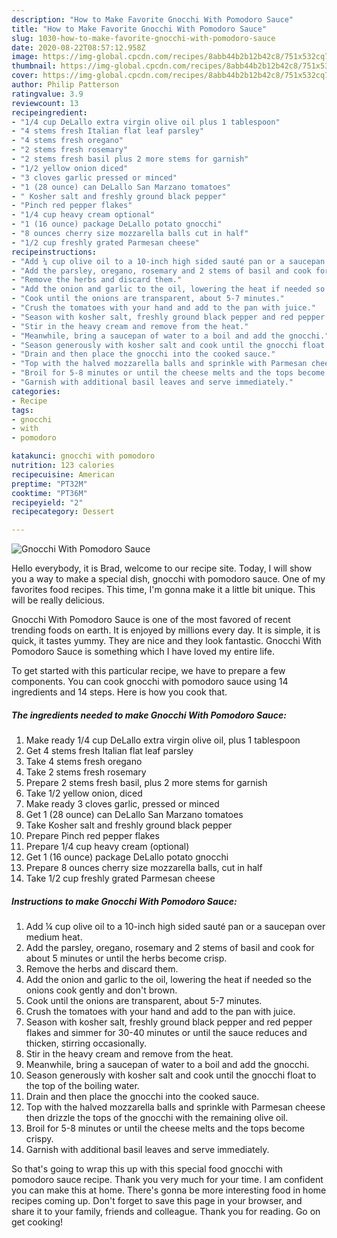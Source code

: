 ```yaml
---
description: "How to Make Favorite Gnocchi With Pomodoro Sauce"
title: "How to Make Favorite Gnocchi With Pomodoro Sauce"
slug: 1030-how-to-make-favorite-gnocchi-with-pomodoro-sauce
date: 2020-08-22T08:57:12.958Z
image: https://img-global.cpcdn.com/recipes/8abb44b2b12b42c8/751x532cq70/gnocchi-with-pomodoro-sauce-recipe-main-photo.jpg
thumbnail: https://img-global.cpcdn.com/recipes/8abb44b2b12b42c8/751x532cq70/gnocchi-with-pomodoro-sauce-recipe-main-photo.jpg
cover: https://img-global.cpcdn.com/recipes/8abb44b2b12b42c8/751x532cq70/gnocchi-with-pomodoro-sauce-recipe-main-photo.jpg
author: Philip Patterson
ratingvalue: 3.9
reviewcount: 13
recipeingredient:
- "1/4 cup DeLallo extra virgin olive oil plus 1 tablespoon"
- "4 stems fresh Italian flat leaf parsley"
- "4 stems fresh oregano"
- "2 stems fresh rosemary"
- "2 stems fresh basil plus 2 more stems for garnish"
- "1/2 yellow onion diced"
- "3 cloves garlic pressed or minced"
- "1 (28 ounce) can DeLallo San Marzano tomatoes"
- " Kosher salt and freshly ground black pepper"
- "Pinch red pepper flakes"
- "1/4 cup heavy cream optional"
- "1 (16 ounce) package DeLallo potato gnocchi"
- "8 ounces cherry size mozzarella balls cut in half"
- "1/2 cup freshly grated Parmesan cheese"
recipeinstructions:
- "Add ¼ cup olive oil to a 10-inch high sided sauté pan or a saucepan over medium heat."
- "Add the parsley, oregano, rosemary and 2 stems of basil and cook for about 5 minutes or until the herbs become crisp."
- "Remove the herbs and discard them."
- "Add the onion and garlic to the oil, lowering the heat if needed so the onions cook gently and don&#39;t brown."
- "Cook until the onions are transparent, about 5-7 minutes."
- "Crush the tomatoes with your hand and add to the pan with juice."
- "Season with kosher salt, freshly ground black pepper and red pepper flakes and simmer for 30-40 minutes or until the sauce reduces and thicken, stirring occasionally."
- "Stir in the heavy cream and remove from the heat."
- "Meanwhile, bring a saucepan of water to a boil and add the gnocchi."
- "Season generously with kosher salt and cook until the gnocchi float to the top of the boiling water."
- "Drain and then place the gnocchi into the cooked sauce."
- "Top with the halved mozzarella balls and sprinkle with Parmesan cheese then drizzle the tops of the gnocchi with the remaining olive oil."
- "Broil for 5-8 minutes or until the cheese melts and the tops become crispy."
- "Garnish with additional basil leaves and serve immediately."
categories:
- Recipe
tags:
- gnocchi
- with
- pomodoro

katakunci: gnocchi with pomodoro 
nutrition: 123 calories
recipecuisine: American
preptime: "PT32M"
cooktime: "PT36M"
recipeyield: "2"
recipecategory: Dessert

---
```



![Gnocchi With Pomodoro Sauce](https://img-global.cpcdn.com/recipes/8abb44b2b12b42c8/751x532cq70/gnocchi-with-pomodoro-sauce-recipe-main-photo.jpg)

Hello everybody, it is Brad, welcome to our recipe site. Today, I will show you a way to make a special dish, gnocchi with pomodoro sauce. One of my favorites food recipes. This time, I'm gonna make it a little bit unique. This will be really delicious.



Gnocchi With Pomodoro Sauce is one of the most favored of recent trending foods on earth. It is enjoyed by millions every day. It is simple, it is quick, it tastes yummy. They are nice and they look fantastic. Gnocchi With Pomodoro Sauce is something which I have loved my entire life.


To get started with this particular recipe, we have to prepare a few components. You can cook gnocchi with pomodoro sauce using 14 ingredients and 14 steps. Here is how you cook that.

<!--inarticleads1-->

##### The ingredients needed to make Gnocchi With Pomodoro Sauce:

1. Make ready 1/4 cup DeLallo extra virgin olive oil, plus 1 tablespoon
1. Get 4 stems fresh Italian flat leaf parsley
1. Take 4 stems fresh oregano
1. Take 2 stems fresh rosemary
1. Prepare 2 stems fresh basil, plus 2 more stems for garnish
1. Take 1/2 yellow onion, diced
1. Make ready 3 cloves garlic, pressed or minced
1. Get 1 (28 ounce) can DeLallo San Marzano tomatoes
1. Take  Kosher salt and freshly ground black pepper
1. Prepare Pinch red pepper flakes
1. Prepare 1/4 cup heavy cream (optional)
1. Get 1 (16 ounce) package DeLallo potato gnocchi
1. Prepare 8 ounces cherry size mozzarella balls, cut in half
1. Take 1/2 cup freshly grated Parmesan cheese




<!--inarticleads2-->

##### Instructions to make Gnocchi With Pomodoro Sauce:

1. Add ¼ cup olive oil to a 10-inch high sided sauté pan or a saucepan over medium heat.
1. Add the parsley, oregano, rosemary and 2 stems of basil and cook for about 5 minutes or until the herbs become crisp.
1. Remove the herbs and discard them.
1. Add the onion and garlic to the oil, lowering the heat if needed so the onions cook gently and don&#39;t brown.
1. Cook until the onions are transparent, about 5-7 minutes.
1. Crush the tomatoes with your hand and add to the pan with juice.
1. Season with kosher salt, freshly ground black pepper and red pepper flakes and simmer for 30-40 minutes or until the sauce reduces and thicken, stirring occasionally.
1. Stir in the heavy cream and remove from the heat.
1. Meanwhile, bring a saucepan of water to a boil and add the gnocchi.
1. Season generously with kosher salt and cook until the gnocchi float to the top of the boiling water.
1. Drain and then place the gnocchi into the cooked sauce.
1. Top with the halved mozzarella balls and sprinkle with Parmesan cheese then drizzle the tops of the gnocchi with the remaining olive oil.
1. Broil for 5-8 minutes or until the cheese melts and the tops become crispy.
1. Garnish with additional basil leaves and serve immediately.




So that's going to wrap this up with this special food gnocchi with pomodoro sauce recipe. Thank you very much for your time. I am confident you can make this at home. There's gonna be more interesting food in home recipes coming up. Don't forget to save this page in your browser, and share it to your family, friends and colleague. Thank you for reading. Go on get cooking!
